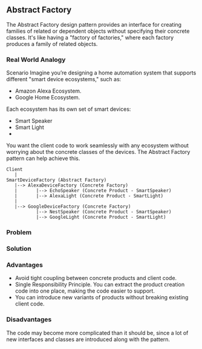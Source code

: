 ## Abstract Factory

The Abstract Factory design pattern provides an interface for creating families of related or dependent objects without specifying their concrete classes. It's like having a "factory of factories," where each factory produces a family of related objects.


### Real World Analogy

Scenario
Imagine you’re designing a home automation system that supports different "smart device ecosystems," such as:

- Amazon Alexa Ecosystem.
- Google Home Ecosystem.
  
Each ecosystem has its own set of smart devices:

- Smart Speaker
- Smart Light
- 
You want the client code to work seamlessly with any ecosystem without worrying about the concrete classes of the devices. The Abstract Factory pattern can help achieve this.

```
Client
   |
SmartDeviceFactory (Abstract Factory)
   |--> AlexaDeviceFactory (Concrete Factory)
   |       |--> EchoSpeaker (Concrete Product - SmartSpeaker)
   |       |--> AlexaLight (Concrete Product - SmartLight)
   |
   |--> GoogleDeviceFactory (Concrete Factory)
           |--> NestSpeaker (Concrete Product - SmartSpeaker)
           |--> GoogleLight (Concrete Product - SmartLight)
```

### Problem

### Solution

### Advantages
- Avoid tight coupling between concrete products and client code.
- Single Responsibility Principle. You can extract the product creation code into one place, making the code easier to support.
- You can introduce new variants of products without breaking existing client code.

### Disadvantages
The code may become more complicated than it should be, since a lot of new interfaces and classes are introduced along with the pattern.